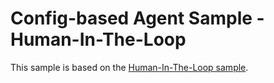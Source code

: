 # Config-based Agent Sample - Human-In-The-Loop

This sample is based on the [Human-In-The-Loop sample](../human_in_loop/).